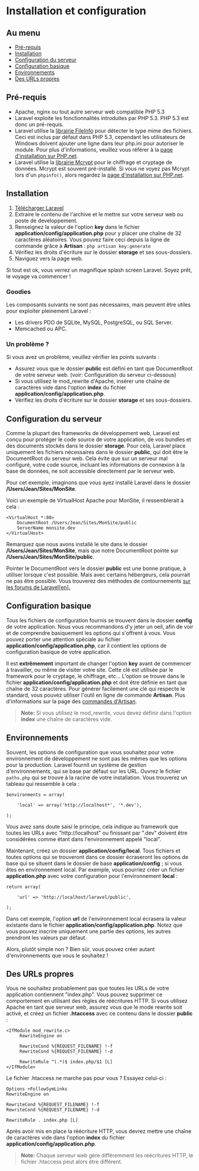 # Installation et configuration

## Au menu

- [Pré-requis](#requirements)
- [Installation](#installation)
- [Configuration du serveur](#server-configuration)
- [Configuration basique](#basic-configuration)
- [Environnements](#Environnements)
- [Des URLs propres](#cleaner-urls)

<a name="requirements"></a>
## Pré-requis

- Apache, nginx ou tout autre serveur web compatible PHP 5.3
- Laravel exploite les fonctionnalités introduites par PHP 5.3. PHP 5.3 est donc un pré-requis.
- Laravel utilise la [librairie FileInfo](http://php.net/manual/fr/book.fileinfo.php) pour détecter le type mime des fichiers. Ceci est inclus par défaut dans PHP 5.3, cependant les utilisateurs de Windows doivent ajouter une ligne dans leur php.ini pour autoriser le module. Pour plus d'informations, veuillez vous référer à la [page d'installation sur PHP.net](http://php.net/manual/fr/fileinfo.installation.php).
- Laravel utilise la [librairie Mcrypt](http://php.net/manual/fr/book.mcrypt.php) pour le chiffrage et cryptage de données. Mcrypt est souvent pré-installé. Si vous ne voyez pas Mcrypt lors d'un `phpinfo()`, alors regardez la [page d'installation sur PHP.net](http://php.net/manual/fr/book.mcrypt.php).

<a name="installation"></a>
## Installation

1. [Télécharger Laravel](/telecharger)
2. Extraire le contenu de l'archive et le mettre sur votre serveur web ou poste de developpement.
3. Renseignez la valeur de l'option **key** dans le fichier **application/config/application.php** pour y placer une chaîne de 32 caractères aléatoires. Vous pouvez faire ceci depuis la ligne de commande grâce à **Artisan** : `php artisan key:generate`
4. Vérifiez les droits d'écriture sur le dossier **storage** et ses sous-dossiers.
5. Naviguez vers la page web.

Si tout est ok, vous verrez un magnifique splash screen Laravel. Soyez prêt, le voyage va commencer !

### Goodies

Les composants suivants ne sont pas nécessaires, mais peuvent être utiles pour exploiter pleinement Laravel :

- Les drivers PDO de SQLite, MySQL, PostgreSQL, ou SQL Server.
- Memcached ou APC.

### Un problème ?

Si vous avez un problème, veuillez vérifier les points suivants :

- Assurez vous que le dossier **public** est défini en tant que DocumentRoot de votre serveur web. (voir: Configuration du serveur ci-dessous)
- Si vous utilisez le mod_rewrite d'Apache, insérer une chaîne de caractères vide dans l'option **index** du fichier **application/config/application.php**.
- Vérifiez les droits d'écriture sur le dossier **storage** et ses sous-dossiers.

<a name="server-configuration"></a>
## Configuration du serveur

Comme la plupart des frameworks de développement web, Laravel est conçu pour protéger le code source de votre application, de vos bundles et des documents stockés dans le dossier **storage**. Pour cela, Laravel place uniquement les fichiers nécessaires dans le dossier **public**, qui doit être le DocumentRoot du serveur web. Cela évite que sur un serveur mal configuré, votre code source, incluant les informations de connexion à la base de données, ne soit accessible directement par le serveur web.

Pour cet exemple, imaginons que vous ayez installé Laravel dans le dossier **/Users/Jean/Sites/MonSite**.

Voici un exemple de VirtualHost Apache pour MonSite, il ressemblerait à cela :

    <VirtualHost *:80>
        DocumentRoot /Users/Jean/Sites/MonSite/public
        ServerName monsite.dev
    </VirtualHost>

Remarquez que nous avons installé le site dans le dossier **/Users/Jean/Sites/MonSite**, mais que notre DocumentRoot pointe sur **/Users/Jean/Sites/MonSite/public**.

Pointer le DocumentRoot vers le dossier **public** est une bonne pratique, à utiliser lorsque c'est possible. Mais avec certains hébergeurs, cela pourrait ne pas être possible. Vous trouverez des méthodes de contournements [sur les forums de Laravel[en].](http://forums.laravel.com/viewtopic.php?id=1258)

<a name="basic-configuration"></a>
## Configuration basique

Tous les fichiers de configuration fournis se trouvent dans le dossier **config** de votre application. Nous vous recommandons d'y jeter un oeil, afin de voir et de comprendre basiquement les options qui s'offrent à vous. Vous pouvez porter une attention spéciale au fichier **application/config/application.php**, car il contient les options de configuration basique de votre application.

Il est **extrêmement** important de changer l'option **key** avant de commencer à travailler, ou même de visiter votre site. Cette clé est utilisée par le framework pour le cryptage, le chiffrage, etc... L'option se trouve dans le fichier **application/config/application.php** et doit être définie en tant que chaîne de 32 caractères. Pour générer facilement une clé qui respecte le standard, vous pouvez utiliser l'outil en ligne de commande **Artisan**. Plus d'informations sur la page des [commandes d'Artisan](/3/artisan/commands).

> **Note:** Si vous utilisez le mod_rewrite, vous devez définir dans l'option **index** une chaîne de caractères vide.

<a name="Environnements"></a>
## Environnements

Souvent, les options de configuration que vous souhaitez pour votre environnement de développement ne sont pas les mêmes que les options pour la production. Laravel fournit un système de gestion d'environnements, qui se base par défaut sur les URL. Ouvrez le fichier `paths.php` qui se trouve à la racine de votre installation. Vous trouverez un tableau qui ressemble à cela :

    $environments = array(

        'local' => array('http://localhost*', '*.dev'),

    );

Vous avez sans doute saisi le principe, cela indique au framework que toutes les URLs avec "http://localhost" ou finissant par ".dev" doivent être considérées comme étant dans l'environnement appelé "local".

Maintenant, créez un dossier **application/config/local**. Tous fichiers et toutes options qui se trouveront dans ce dossier écraseront les options de base qui se situent dans le dossier de base **application/config** ; si vous êtes en environnement local. Par exemple, vous pourriez créer un fichier **application.php** avec votre configuration pour l'environnement **local** :

    return array(

        'url' => 'http://localhost/laravel/public',

    );

Dans cet exemple, l'option **url** de l'environnement local écrasera la valeur existante dans le fichier **application/config/application.php**. Notez que vous pouvez inscrire uniquement une partie des options, les autres prendront les valeurs par défaut.

Alors, plutôt simple non ? Bien sûr, vous pouvez créer autant d'environnements que vous le souhaitez !

<a name="cleaner-urls"></a>
## Des URLs propres

Vous ne souhaitez probablement pas que toutes les URLs de votre application contiennent "index.php". Vous pouvez supprimer ce comportement en utilisant des règles de réécritures HTTP. Si vous utilisez Apache en tant que serveur web, assurez vous que le mode rewrite soit activé, et créez un fichier **.htaccess** avec ce contenu dans le dossier **public** :

    <IfModule mod_rewrite.c>
         RewriteEngine on

         RewriteCond %{REQUEST_FILENAME} !-f
         RewriteCond %{REQUEST_FILENAME} !-d

         RewriteRule ^(.*)$ index.php/$1 [L]
    </IfModule>

Le fichier .htaccess ne marche pas pour vous ? Essayez celui-ci :

    Options +FollowSymLinks
    RewriteEngine on

    RewriteCond %{REQUEST_FILENAME} !-f
    RewriteCond %{REQUEST_FILENAME} !-d

    RewriteRule . index.php [L]

Après avoir mis en place la réécriture HTTP, vous devrez mettre une chaîne de caractères vide dans l'option **index** du fichier **application/config/application.php**.

> **Note:** Chaque serveur web gère différemment les réécritures HTTP, le fichier .htaccess peut alors être différent.
